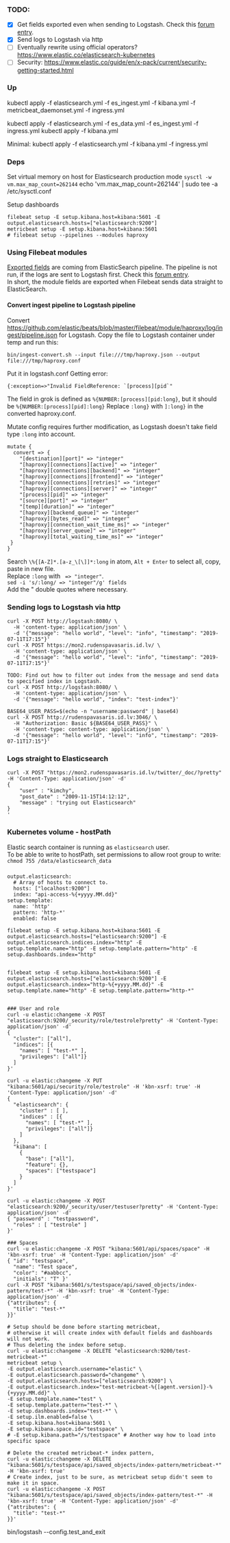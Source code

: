 ### TODO:
- [x] Get fields exported even when sending to Logstash. Check this [forum entry](https://discuss.elastic.co/t/filebeat-6-apache2-module-fields-not-exported-to-logstash/109402).
- [x] Send logs to Logstash via http
- [ ] Eventually rewrite using official operators? https://www.elastic.co/elasticsearch-kubernetes
- [ ] Security: https://www.elastic.co/guide/en/x-pack/current/security-getting-started.html

### Up
kubectl apply -f elasticsearch.yml -f es_ingest.yml -f kibana.yml -f metricbeat_daemonset.yml -f ingress.yml

kubectl apply -f elasticsearch.yml -f es_data.yml -f es_ingest.yml -f ingress.yml
kubectl apply -f kibana.yml

Minimal:
kubectl apply -f elasticsearch.yml -f kibana.yml -f ingress.yml

### Deps
Set virtual memory on host for Elasticsearch production mode
`sysctl -w vm.max_map_count=262144`
echo 'vm.max_map_count=262144' | sudo tee -a /etc/sysctl.conf


Setup dashboards
```
filebeat setup -E setup.kibana.host=kibana:5601 -E output.elasticsearch.hosts=["elasticsearch:9200"]
metricbeat setup -E setup.kibana.host=kibana:5601
# filebeat setup --pipelines --modules haproxy
```

### Using Filebeat modules
[Exported fields](https://www.elastic.co/guide/en/beats/filebeat/current/exported-fields-haproxy.html) are coming from ElasticSearch pipeline. The pipeline is not run, if the logs are sent to Logstash first. Check this [forum entry](https://discuss.elastic.co/t/filebeat-6-apache2-module-fields-not-exported-to-logstash/109402).  
In short, the module fields are exported when Filebeat sends data straight to ElasticSearch.  

#### Convert ingest pipeline to Logstash pipeline
Convert https://github.com/elastic/beats/blob/master/filebeat/module/haproxy/log/ingest/pipeline.json for Logstash.
Copy the file to Logstash container under temp and run this:
```
bin/ingest-convert.sh --input file:///tmp/haproxy.json --output file:///tmp/haproxy.conf
```
Put it in logstash.conf
Getting error:
```
{:exception=>"Invalid FieldReference: `[process][pid`"
```
The field in grok is defined as `%{NUMBER:[process][pid:long}`, but it should be `%{NUMBER:[process][pid]:long}`
Replace `:long}` with `]:long}` in the converted haproxy.conf.  

Mutate config requires further modification, as Logstash doesn't take field type `:long` into account.
```
mutate {
  convert => {
    "[destination][port]" => "integer"
    "[haproxy][connections][active]" => "integer"
    "[haproxy][connections][backend]" => "integer"
    "[haproxy][connections][frontend]" => "integer"
    "[haproxy][connections][retries]" => "integer"
    "[haproxy][connections][server]" => "integer"
    "[process][pid]" => "integer"
    "[source][port]" => "integer"
    "[temp][duration]" => "integer"
    "[haproxy][backend_queue]" => "integer"
    "[haproxy][bytes_read]" => "integer"
    "[haproxy][connection_wait_time_ms]" => "integer"
    "[haproxy][server_queue]" => "integer"
    "[haproxy][total_waiting_time_ms]" => "integer"
 }
}
```
Search `\%{[A-Z]*.[a-z_\[\]]*:long` in atom, `Alt + Enter` to select all, copy, paste in new file.  
Replace `:long` with ` => "integer"`.  
`sed -i 's/:long/ => "integer"/g' fields`  
Add the " double quotes where necessary.



### Sending logs to Logstash via http
```
curl -X POST http://logstash:8080/ \
  -H 'content-type: application/json' \
  -d '{"message": "hello world", "level": "info", "timestamp": "2019-07-11T17:15"}'
curl -X POST https://mon2.rudenspavasaris.id.lv/ \
  -H 'content-type: application/json' \
  -d '{"message": "hello world", "level": "info", "timestamp": "2019-07-11T17:15"}'

TODO: Find out how to filter out index from the message and send data to specified index in Logstash.
curl -X POST http://logstash:8080/ \
  -H 'content-type: application/json' \
  -d '{"message": "hello world", "index": "test-index"}'

BASE64_USER_PASS=$(echo -n "username:password" | base64)
curl -X POST http://rudenspavasaris.id.lv:3046/ \
  -H "Authorization: Basic ${BASE64_USER_PASS}" \
  -H 'content-type: content-type: application/json' \
  -d '{"message": "hello world", "level": "info", "timestamp": "2019-07-11T17:15"}'
```

### Logs straight to Elasticsearch
```
curl -X POST "https://mon2.rudenspavasaris.id.lv/twitter/_doc/?pretty" -H 'Content-Type: application/json' -d'
{
    "user" : "kimchy",
    "post_date" : "2009-11-15T14:12:12",
    "message" : "trying out Elasticsearch"
}
'
```


### Kubernetes volume - hostPath
Elastic search container is running as `elasticsearch` user.  
To be able to write to hostPath, set permissions to allow root group to write:  
`chmod 755 /data/elasticsearch_data`



###
```
output.elasticsearch:
  # Array of hosts to connect to.
  hosts: ["localhost:9200"]
  index: "api-access-%{+yyyy.MM.dd}"
setup.template:
  name: 'http'
  pattern: 'http-*'
  enabled: false
```
```
filebeat setup -E setup.kibana.host=kibana:5601 -E output.elasticsearch.hosts=["elasticsearch:9200"] -E output.elasticsearch.indices.index="http" -E setup.template.name="http" -E setup.template.pattern="http" -E setup.dashboards.index="http"


filebeat setup -E setup.kibana.host=kibana:5601 -E output.elasticsearch.hosts=["elasticsearch:9200"] -E output.elasticsearch.index="http-%{+yyyy.MM.dd}" -E setup.template.name="http" -E setup.template.pattern="http-*"


### User and role
curl -u elastic:changeme -X POST "elasticsearch:9200/_security/role/testrole?pretty" -H 'Content-Type: application/json' -d'
{
  "cluster": ["all"],
  "indices": [{
    "names": [ "test-*" ],
    "privileges": ["all"]}
  ]
}'

curl -u elastic:changeme -X PUT "kibana:5601/api/security/role/testrole" -H 'kbn-xsrf: true' -H 'Content-Type: application/json' -d'
{
  "elasticsearch": {
    "cluster" : [ ],
    "indices" : [{
      "names": [ "test-*" ],
      "privileges": ["all"]}
    ]
  },
  "kibana": [
    {
      "base": ["all"],
      "feature": {},
      "spaces": ["testspace"]
    }
  ]
}'

curl -u elastic:changeme -X POST "elasticsearch:9200/_security/user/testuser?pretty" -H 'Content-Type: application/json' -d'
{ "password" : "testpassword",
  "roles" : [ "testrole" ]
}'

### Spaces
curl -u elastic:changeme -X POST "kibana:5601/api/spaces/space" -H 'kbn-xsrf: true' -H 'Content-Type: application/json' -d'
{ "id": "testspace",
  "name": "Test space",
  "color": "#aabbcc",
  "initials": "T" }'
curl -X POST "kibana:5601/s/testspace/api/saved_objects/index-pattern/test-*" -H 'kbn-xsrf: true' -H 'Content-Type: application/json' -d'
{"attributes": {
  "title": "test-*"
}}'

# Setup should be done before starting metricbeat,
# otherwise it will create index with default fields and dashboards will not work.
# Thus deleting the index before setup.
curl -u elastic:changeme -X DELETE "elasticsearch:9200/test-metricbeat-*"
metricbeat setup \
-E output.elasticsearch.username="elastic" \
-E output.elasticsearch.password="changeme" \
-E output.elasticsearch.hosts=["elasticsearch:9200"] \
-E output.elasticsearch.index="test-metricbeat-%{[agent.version]}-%{+yyyy.MM.dd}" \
-E setup.template.name="test" \
-E setup.template.pattern="test-*" \
-E setup.dashboards.index="test-*" \
-E setup.ilm.enabled=false \
-E setup.kibana.host=kibana:5601 \
-E setup.kibana.space.id="testspace" \
# -E setup.kibana.path="/s/testspace" # Another way how to load into specific space

# Delete the created metricbeat-* index pattern,
curl -u elastic:changeme -X DELETE "kibana:5601/s/testspace/api/saved_objects/index-pattern/metricbeat-*" -H 'kbn-xsrf: true'
# Create index, just to be sure, as metricbeat setup didn't seem to make it in space.
curl -u elastic:changeme -X POST "kibana:5601/s/testspace/api/saved_objects/index-pattern/test-*" -H 'kbn-xsrf: true' -H 'Content-Type: application/json' -d'
{"attributes": {
  "title": "test-*"
}}'

```



bin/logstash --config.test_and_exit
